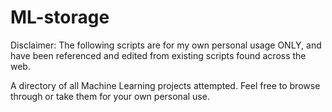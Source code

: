 # ML-storage

Disclaimer: The following scripts are for my own personal usage ONLY, and have been referenced and edited from existing scripts found across the web. 

A directory of all Machine Learning projects attempted. Feel free to browse through or take them for your own personal use.



